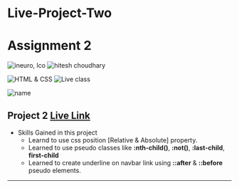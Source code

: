 # Live-Project-Two

# Assignment 2

![ineuro, lco](https://img.shields.io/badge/iNeuron-LCO-green)
![hitesh choudhary](https://img.shields.io/badge/Hitesh--Choudhary-Full--stack--JS--bootcamp-red)

![HTML & CSS](https://img.shields.io/badge/HTML-CSS-orange)
![Live class](https://img.shields.io/badge/LIVE--CLASS-PROJECT--1-lightgrey)

![name](https://img.shields.io/badge/Sana--Quazi)

## Project 2 [Live Link]()

- Skills Gained in this project
  - Learnd to use css position [Relative & Absolute] property.
  - Learned to use pseudo classes like **:nth-child()**, **:not()**, **:last-child**, **first-child**
  - Learned to create underline on navbar link using **::after** & **::before** pseudo elements.

---
